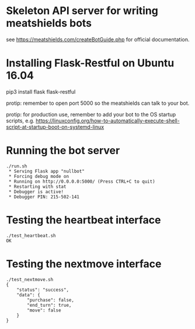 # Skeleton API server for writing meatshields bots
see https://meatshields.com/createBotGuide.php for official documentation.

# Installing Flask-Restful on Ubuntu 16.04
pip3 install flask flask-restful

protip: remember to open port 5000 so the meatshields can talk to your bot.

protip: for production use, remember to add your bot to the OS startup scripts, e.g. https://linuxconfig.org/how-to-automatically-execute-shell-script-at-startup-boot-on-systemd-linux

# Running the bot server
```shell
./run.sh
 * Serving Flask app "nullbot"
 * Forcing debug mode on
 * Running on http://0.0.0.0:5000/ (Press CTRL+C to quit)
 * Restarting with stat
 * Debugger is active!
 * Debugger PIN: 215-502-141
```

# Testing the heartbeat interface
```shell
./test_heartbeat.sh
OK
```

# Testing the nextmove interface
```shell
./test_nextmove.sh
{
    "status": "success",
    "data": {
        "purchase": false,
        "end_turn": true,
        "move": false
    }
}
```
